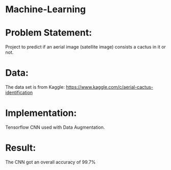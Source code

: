 # Machine-Learning

# Problem Statement: 
Project to predict if an aerial image (satellite image) consists a cactus in it or not. 

# Data: 
The data set is from Kaggle: https://www.kaggle.com/c/aerial-cactus-identification

# Implementation: 
Tensorflow CNN used with Data Augmentation. 

# Result:
The CNN got an overall accuracy of 99.7%  
